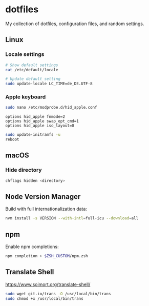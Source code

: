 # dotfiles

My collection of dotfiles, configuration files, and random settings.


## Linux

### Locale settings

```bash
# Show default settings
cat /etc/default/locale

# Update default setting
sudo update-locale LC_TIME=de_DE.UTF-8
```

### Apple keyboard

```bash
sudo nano /etc/modprobe.d/hid_apple.conf
```

```
options hid_apple fnmode=2
options hid_apple swap_opt_cmd=1
options hid_apple iso_layout=0
```

```bash
sudo update-initramfs -u
reboot
```


## macOS

### Hide directory

```bash
chflags hidden <directory>
```


## Node Version Manager

Build with full internationalization data:

```bash
nvm install -s VERSION --with-intl=full-icu --download=all
```


## npm

Enable npm completions:

```bash
npm completion > $ZSH_CUSTOM/npm.zsh
```


## Translate Shell

https://www.soimort.org/translate-shell/

```bash
sudo wget git.io/trans -O /usr/local/bin/trans
sudo chmod +x /usr/local/bin/trans
```
